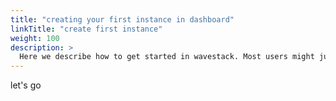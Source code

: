 ```yaml
---
title: "creating your first instance in dashboard"
linkTitle: "create first instance"
weight: 100
description: >
  Here we describe how to get started in wavestack. Most users might just want to get a simple vm with ssh access. 
---
```


let's go
